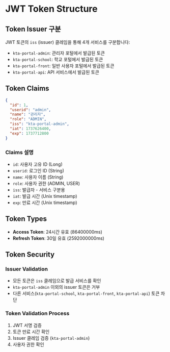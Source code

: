 # JWT Token Structure

## Token Issuer 구분
JWT 토큰의 `iss` (issuer) 클레임을 통해 4개 서비스를 구분합니다:
- `kta-portal-admin`: 관리자 포털에서 발급된 토큰
- `kta-portal-school`: 학교 포털에서 발급된 토큰  
- `kta-portal-front`: 일반 사용자 포털에서 발급된 토큰
- `kta-portal-api`: API 서비스에서 발급된 토큰

## Token Claims
```json
{
  "id": 1,
  "userid": "admin",
  "name": "관리자",
  "role": "ADMIN",
  "iss": "kta-portal-admin",
  "iat": 1737626400,
  "exp": 1737712800
}
```

### Claims 설명
- `id`: 사용자 고유 ID (Long)
- `userid`: 로그인 ID (String)
- `name`: 사용자 이름 (String)
- `role`: 사용자 권한 (ADMIN, USER)
- `iss`: 발급자 - 서비스 구분용
- `iat`: 발급 시간 (Unix timestamp)
- `exp`: 만료 시간 (Unix timestamp)

## Token Types
- **Access Token**: 24시간 유효 (86400000ms)
- **Refresh Token**: 30일 유효 (2592000000ms)

## Token Security

### Issuer Validation
- 모든 토큰은 `iss` 클레임으로 발급 서비스를 확인
- `kta-portal-admin` 이외의 issuer 토큰은 거부
- 다른 서비스(`kta-portal-school`, `kta-portal-front`, `kta-portal-api`) 토큰 차단

### Token Validation Process
1. JWT 서명 검증
2. 토큰 만료 시간 확인
3. Issuer 클레임 검증 (`kta-portal-admin`)
4. 사용자 권한 확인